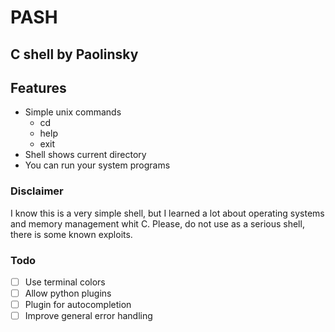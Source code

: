 # PASH

## C shell by Paolinsky

## Features

- Simple unix commands
    - cd
    - help
    - exit
- Shell shows current directory
- You can run your system programs

### Disclaimer

I know this is a very simple shell, but I learned a lot about operating systems and memory management whit C.
Please, do not use as a serious shell, there is some known exploits.

### Todo

- [ ] Use terminal colors
- [ ] Allow python plugins
- [ ] Plugin for autocompletion
- [ ] Improve general error handling
